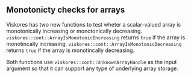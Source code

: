 ## Monotonicty checks for arrays

Viskores has two new functions to test wheter a scalar-valued array is monotonically increasing or monotonically decreasing.
`viskores::cont::ArrayIsMonotonicIncreasing` returns `true` if the array is monotincally increasing.
`viskores::cont::ArrayIsMonotonicDecreasing` returns `true` if the array is monotincally decreasing.

Both functions use `viskores::cont::UnknownArrayHandle` as the input argument so that it can support any type of underlying array storage.
